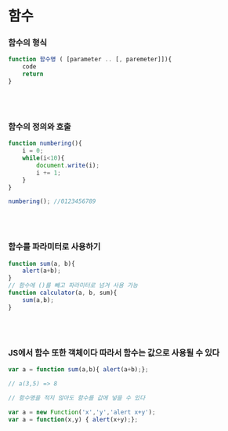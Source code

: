 # 함수


### 함수의 형식

```jsx
function 함수명 ( [parameter .. [, paremeter]]){
	code
	return 
}
```
<br>
<br>

### 함수의 정의와 호출

```jsx
function numbering(){
	i = 0;
	while(i<10){
		document.write(i);
		i += 1;
	}
}

numbering(); //0123456789
```

<br>
<br>

### 함수를 파라미터로 사용하기

```jsx
function sum(a, b){
	alert(a+b);
}
// 함수에 ()를 빼고 파라미터로 넘겨 사용 가능
function calculator(a, b, sum){
	sum(a,b);
}
```

<br>
<br>

### JS에서 함수 또한 객체이다 따라서 함수는 값으로 사용될 수 있다

```jsx
var a = function sum(a,b){ alert(a+b);};

// a(3,5) => 8

// 함수명을 적지 않아도 함수를 값에 넣을 수 있다

var a = new Function('x','y','alert x+y');
var a = function(x,y) { alert(x+y);};
```
